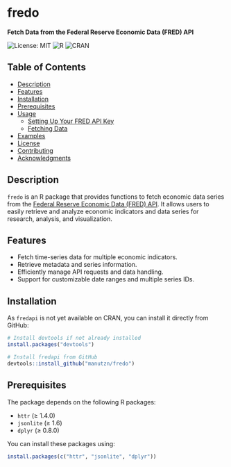 # fredo

**Fetch Data from the Federal Reserve Economic Data (FRED) API**

![License: MIT](https://img.shields.io/badge/License-MIT-blue.svg)
![R](https://img.shields.io/badge/R-%E2%89%A5%203.5.0-blue)
![CRAN](https://img.shields.io/badge/CRAN-Unreleased-red)

## Table of Contents

- [Description](#description)
- [Features](#features)
- [Installation](#installation)
- [Prerequisites](#prerequisites)
- [Usage](#usage)
  - [Setting Up Your FRED API Key](#setting-up-your-fred-api-key)
  - [Fetching Data](#fetching-data)
- [Examples](#examples)
- [License](#license)
- [Contributing](#contributing)
- [Acknowledgments](#acknowledgments)

## Description

`fredo` is an R package that provides functions to fetch economic data series from the [Federal Reserve Economic Data (FRED) API](https://fred.stlouisfed.org/). It allows users to easily retrieve and analyze economic indicators and data series for research, analysis, and visualization.

## Features

- Fetch time-series data for multiple economic indicators.
- Retrieve metadata and series information.
- Efficiently manage API requests and data handling.
- Support for customizable date ranges and multiple series IDs.

## Installation

As `fredapi` is not yet available on CRAN, you can install it directly from GitHub:

```r
# Install devtools if not already installed
install.packages("devtools")

# Install fredapi from GitHub
devtools::install_github("manutzn/fredo")
```

## Prerequisites

The package depends on the following R packages:

- `httr` (≥ 1.4.0)
- `jsonlite` (≥ 1.6)
- `dplyr` (≥ 0.8.0)

You can install these packages using:

```r
install.packages(c("httr", "jsonlite", "dplyr"))



